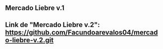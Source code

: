 ## Mercado Liebre v.1

## Link de "Mercado Liebre v.2": https://github.com/Facundoarevalos04/mercado-liebre-v.2.git
